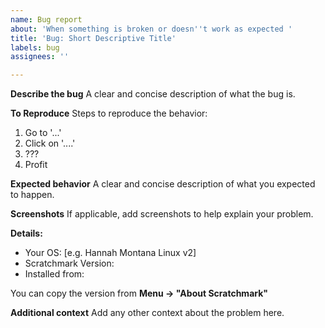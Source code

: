```yaml
---
name: Bug report
about: 'When something is broken or doesn''t work as expected '
title: 'Bug: Short Descriptive Title'
labels: bug
assignees: ''

---
```


**Describe the bug**
A clear and concise description of what the bug is.

**To Reproduce**
Steps to reproduce the behavior:
1. Go to '...'
2. Click on '....'
3. ???
4. Profit

**Expected behavior**
A clear and concise description of what you expected to happen.

**Screenshots**
If applicable, add screenshots to help explain your problem.

**Details:**
 - Your OS: [e.g. Hannah Montana Linux v2]
 - Scratchmark Version: 
 - Installed from: 

You can copy the version from **Menu -> "About Scratchmark"**

**Additional context**
Add any other context about the problem here.
